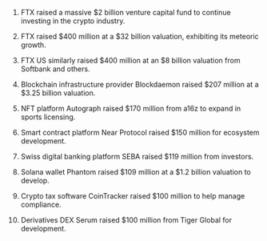 1. FTX raised a massive $2 billion venture capital fund to continue investing in the crypto industry.
    
2. FTX raised $400 million at a $32 billion valuation, exhibiting its meteoric growth.
    
3. FTX US similarly raised $400 million at an $8 billion valuation from Softbank and others.
    
4. Blockchain infrastructure provider Blockdaemon raised $207 million at a $3.25 billion valuation.
    
5. NFT platform Autograph raised $170 million from a16z to expand in sports licensing.
    
6. Smart contract platform Near Protocol raised $150 million for ecosystem development.
    
7. Swiss digital banking platform SEBA raised $119 million from investors.
    
8. Solana wallet Phantom raised $109 million at a $1.2 billion valuation to develop.
    
9. Crypto tax software CoinTracker raised $100 million to help manage compliance.
    
10. Derivatives DEX Serum raised $100 million from Tiger Global for development.
